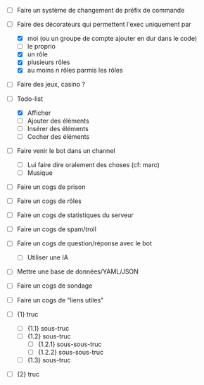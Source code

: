 - [ ] Faire un système de changement de préfix de commande
- [ ] Faire des décorateurs qui permettent l'exec uniquement par 
    - [x] moi (ou un groupe de compte ajouter en dur dans le code)
    - [ ] le proprio
    - [x] un rôle
    - [x] plusieurs rôles
    - [x] au moins n rôles parmis les rôles
- [ ] Faire des jeux, casino ?
- [ ] Todo-list
    - [x] Afficher
    - [ ] Ajouter des éléments
    - [ ] Insérer des éléments
    - [ ] Cocher des éléments
- [ ] Faire venir le bot dans un channel 
    - [ ] Lui faire dire oralement des choses (cf: marc)
    - [ ] Musique
- [ ] Faire un cogs de prison
- [ ] Faire un cogs de rôles
- [ ] Faire un cogs de statistiques du serveur
- [ ] Faire un cogs de spam/troll
- [ ] Faire un cogs de question/réponse avec le bot 
    - [ ] Utiliser une IA
- [ ] Mettre une base de données/YAML/JSON
- [ ] Faire un cogs de sondage
- [ ] Faire un cogs de "liens utiles"



- [ ] {1} truc
    - [ ] {1.1} sous-truc
    - [ ] {1.2} sous-truc
        - [ ] {1.2.1} sous-sous-truc
        - [ ] {1.2.2} sous-sous-truc
    - [ ] {1.3} sous-truc
- [ ] {2} truc

